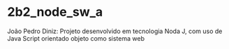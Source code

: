 # 2b2_node_sw_a
João Pedro Diniz: Projeto desenvolvido em tecnologia Noda J, com uso de Java Script orientado objeto como sistema web 
